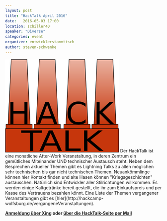 ```yaml
---
layout: post
title: "HackTalk April 2016"
date:   2016-05-03 17:00
location: schiller40
speaker: "Diverse" 
categories: event
organizer: entwicklerstammtisch
author: steven-schwenke
---
```

<img src="/assets/partners/hacktalk-gross.png" class="speaker" />
Der HackTalk ist eine monatliche After-Work Veranstaltung, in deren Zentrum ein 
gemütliches Miteinander UND technischer Austausch steht. 
Neben dem Besprechen aktueller Themen gibt es Lightning Talks zu allen möglichen 
sehr technischen bis gar nicht technischen Themen. 
Neuankömmlinge können hier Kontakt finden und alte Hasen können "Kriegsgeschichten" 
austauschen. Natürlich sind Entwickler aller Stilrichtungen willkommen. 
Es werden einige Kaltgetränke bereit gestellt, die ihr zum Einkaufspreis und 
per Kasse des Vertrauens bezahlen könnt. Eine Liste der Themen vergangener Veranstaltungen 
gibt es [hier](http://hackcamp-wolfsburg.de/vergangeneVeranstaltungen).

**[Anmeldung über Xing](https://www.xing.com/events/hacktalk-wolfsburg-1675874) oder [über die HackTalk-Seite per Mail](http://hackcamp-wolfsburg.de/kontaktUndAnmeldung)** 
